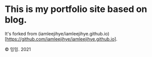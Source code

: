# This is my portfolio site based on blog.
It's forked from (iamleejihye/iamleejihye.github.io)[https://github.com/iamleejihye/iamleejihye.github.io].

© 밍밍. 2021